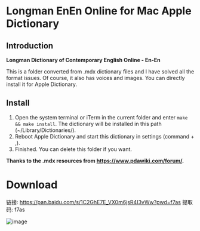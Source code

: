 # Longman EnEn Online for Mac Apple Dictionary
## Introduction
**Longman Dictionary of Contemporary English Online - En-En**

This is a folder converted from .mdx dictionary files and I have solved all the format issues. Of course, it also has voices and images. You can directly install it for Apple Dictionary.

## Install
1. Open the system terminal or iTerm in the current folder and enter `make && make install`. The dictionary will be installed in this path (~/Library/Dictionaries/).
2. Reboot Apple Dictionary and start this dictionary in settings (command + ,).
3. Finished. You can delete this folder if you want.

**Thanks to the .mdx resources from https://www.pdawiki.com/forum/.**

# Download

链接: https://pan.baidu.com/s/1C2GhE7E_VX0m6jsR4I3vWw?pwd=f7as 提取码: f7as

![image](/Users/Archie/Desktop/image.png)
